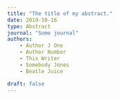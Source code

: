 ```yaml
---
title: "The title of my abstract."
date: 2019-10-16
type: Abstract
journal: "Some journal"
authors: 
    - Author J One
    - Author Number
    - This Writer
    - Somebody Jones
    - Beatle Juice

draft: false
---
```



